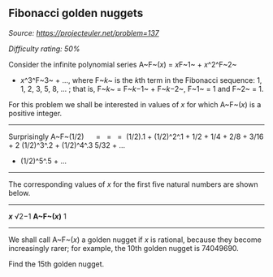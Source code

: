 Fibonacci golden nuggets
------------------------

*Source: https://projecteuler.net/problem=137*


*Difficulty rating: 50%*

Consider the infinite polynomial series A~F~(*x*) = *x*F~1~ + *x*^2^F~2~
+ *x*^3^F~3~ + ..., where F~*k*~ is the *k*th term in the Fibonacci
sequence: 1, 1, 2, 3, 5, 8, ... ; that is, F~*k*~ = F~*k*−1~ + F~*k*−2~,
F~1~ = 1 and F~2~ = 1.

For this problem we shall be interested in values of *x* for which
A~F~(*x*) is a positive integer.

  ------------------------ ------------------------ ------------------------
  Surprisingly A~F~(1/2)                             
   =                        =                        = 
  (1/2).1 + (1/2)^2^.1 +   1/2 + 1/4 + 2/8 + 3/16 + 2
  (1/2)^3^.2 + (1/2)^4^.3  5/32 + ...               
  + (1/2)^5^.5 + ...                                
  ------------------------ ------------------------ ------------------------

The corresponding values of *x* for the first five natural numbers are
shown below.

  ------------------------------------ ------------------------------------
  ***x***                              √2−1
  **A~F~(*x*)**                        1
  ------------------------------------ ------------------------------------

We shall call A~F~(*x*) a golden nugget if *x* is rational, because they
become increasingly rarer; for example, the 10th golden nugget is
74049690.

Find the 15th golden nugget.
